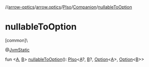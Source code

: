 //[arrow-optics](../../../../index.md)/[arrow.optics](../../index.md)/[PIso](../index.md)/[Companion](index.md)/[nullableToOption](nullable-to-option.md)

# nullableToOption

[common]\

@[JvmStatic](https://kotlinlang.org/api/latest/jvm/stdlib/kotlin.jvm/-jvm-static/index.html)

fun &lt;[A](nullable-to-option.md), [B](nullable-to-option.md)&gt; [nullableToOption](nullable-to-option.md)(): [PIso](../index.md)&lt;[A](nullable-to-option.md)?, [B](nullable-to-option.md)?, [Option](../../../../../arrow-core/arrow-core/arrow.core/-option/index.md)&lt;[A](nullable-to-option.md)&gt;, [Option](../../../../../arrow-core/arrow-core/arrow.core/-option/index.md)&lt;[B](nullable-to-option.md)&gt;&gt;
